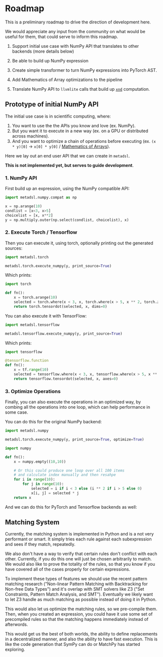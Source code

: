 # Roadmap

This is a preliminary roadmap to drive the direction of development here.

We would appreciate any input from the community on what would be useful for them, that could serve
to inform this roadmap.

1. Support initial use case with NumPy API that translates to other backends (more details below)
2. Be able to build up NumPy expression
3. Create simple transformer to turn NumPy expressions into PyTorch AST.

4. Add Mathematics of Array optimizations to the pipeline
5. Translate NumPy API to `llvmlite` calls that build up [`xnd`](https://xnd.io/) computation.

## Prototype of initial NumPy API

The initial use case is in scientific computing, where:

1. You want to use the the APIs you know and love (ex. NumPy).
2. But you want it to execute in a new way (ex. on a GPU or distributed across machines).
3. And you want to optimize a chain of operations before executing (ex. `(x * y)[0]` -> `x[0] * y[0]` / [Mathematics of Arrays](https://paperpile.com/app/p/5de098dd-606d-0124-a25d-db5309f99394)).

Here we lay out an end user API that we can create in `metadsl`.

**This is not implemented yet, but serves to guide development**.

### 1. NumPy API

First build up an expression, using the NumPy compatible API:

```python
import metadsl.numpy.compat as np

x = np.arange(10)
condlist = [x<3, x>5]
choicelist = [x, x**2]
y = np.multiply.outer(np.select(condlist, choicelist), x)
```

### 2. Execute Torch / Tensorflow

Then you can execute it, using torch, optionally printing out the generated sources:

```python
import metadsl.torch

metadsl.torch.execute_numpy(y, print_source=True)
```

Which prints:

```python
import torch

def fn():
    x = torch.arange(10)
    selected = torch.where(x < 3, x, torch.where(x > 5, x ** 2, torch.zeros_like(x)))
    return torch.tensordot(selected, x, dims=0)
```

You can also execute it with TensorFlow:

```python
import metadsl.tensorflow

metadsl.tensorflow.execute_numpy(y, print_source=True)
```

Which prints:

```python
import tensorflow

@tensorflow.function
def fn():
    x = tf.range(10)
    selected = tensorflow.where(x < 3, x, tensorflow.where(x > 5, x ** 2, tensorflow.zeros_like(x)))
    return tensorflow.tensordot(selected, x, axes=0)
```

### 3. Optimize Operations

Finally, you can also execute the operations in an optimized way,
by combing all the operations into one loop, which can help performance in some case.

You can do this for the original NumPy backend:

```python
import metadsl.numpy

metadsl.torch.execute_numpy(y, print_source=True, optimize=True)
```

```python
import numpy

def fn():
    x = numpy.empty((10,10))

    # Or this could produce one loop over all 100 items
    # and calculate index manually and then resahpe
    for i in range(10):
        for j in range(10):
            selected = i if i < 3 else (i ** 2 if i > 5 else 0)
            x[i, j] = selected * j
    return x
```

And we can do this for PyTorch and Tensorflow backends as well:

## Matching System

Currently, the matching system is implemented in Python and is a not very performant or smart. It simply tries each rule against each subexpression and sees if they match, repeatedly.

We also don't have a way to verify that certain rules don't conflict with each other. Currently, if you do this one will just be chosen arbitrarily to match. We would also like to prove the totality of the rules, so that you know if you have covered all of the cases properly for certain expressions.

To implement these types of features we should use the recent pattern matching research ("Non-linear Pattern Matching with Backtracking for Non-free Data Types") and it's overlap with SMT solvers like Z3 ("Set Constraints, Pattern Match Analysis, and SMT"). Eventually we likely want
to let Z3 handle as much matching as possible instead of doing it in Python.

This would also let us optimize the matching rules, so we pre-compile them. Then, when you created an expression, you could have it use some set of precompiled rules so that the matching happens immediately instead of afterwords.

This would get us the best of both worlds, the ability to define replacements in a decentralized manner, and also the ability to have fast execution. This is like the code generation that SymPy can do or MatchPy has started exploring.
